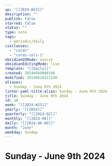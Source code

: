 ```yaml
---
up: "[[2024-W23]]"
description: ""
publish: false
starred: false
status: ""
type: note
tags:
  - periodic/daily
cssclasses:
  - "cards"
  - "cards-cols-1"
obsidianUIMode: source
obsidianEditingMode: live
template: "[[Daily]]"
created: 20240609000100
modified: 20240610221140
aliases:
  - Sunday - June 9th 2024
linter-yaml-title-alias: Sunday - June 9th 2024
title: Sunday - June 9th 2024
id: 10
week: "[[2024-W23]]"
yearly: "[[2024]]"
quarterly: "[[2024-Q2]]"
monthly: "[[2024-06]]"
daily: "[[2024-06-09]]"
month: "June"
weekday: Sunday
---
```


# Sunday - June 9th 2024
